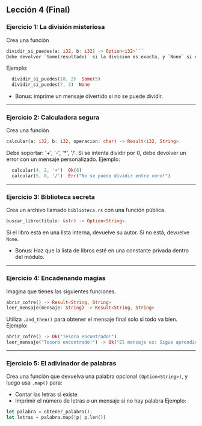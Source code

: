 ## Lección 4 (Final)

### Ejercicio 1: La división misteriosa
Crea una función
```rust
dividir_si_puedes(a: i32, b: i32) -> Option<i32>```
Debe devolver `Some(resultado)` si la división es exacta, y `None` si no lo es o si b == 0.
```
Ejemplo:
```rust
  dividir_si_puedes(10, 2)  Some(5)
  dividir_si_puedes(7, 3)  None
```
- Bonus: imprime un mensaje divertido si no se puede dividir.

---
### Ejercicio 2: Calculadora segura
Crea una función
```rust
calcular(a: i32, b: i32, operacion: char) -> Result<i32, String>.
```
Debe soportar: '+', '-', '*', '/'.
Si se intenta dividir por 0, debe devolver un error con un mensaje personalizado.
Ejemplo:
```rust
  calcular(4, 2, '+')  Ok(6)
  calcular(5, 0, '/')  Err("No se puede dividir entre cero!")
```

--- 
### Ejercicio 3: Biblioteca secreta
Crea un archivo llamado `biblioteca.rs` con una función pública.
```rust
buscar_libro(titulo: &str) -> Option<String>.
```
Si el libro está en una lista interna, devuelve su autor. Si no está, devuelve `None`.
- Bonus: Haz que la lista de libros esté en una constante privada dentro del módulo.

---
### Ejercicio 4: Encadenando magias
Imagina que tienes las siguientes funciones.
```rust
abrir_cofre() -> Result<String, String>
leer_mensaje(mensaje: String) -> Result<String, String>
```
Utiliza `.and_then()` para obtener el mensaje final solo si todo va bien.
Ejemplo:
```rust
abrir_cofre() -> Ok("Tesoro encontrado!")
leer_mensaje("Tesoro encontrado!") -> Ok("El mensaje es: Sigue aprendiendo Rust")
```

---
### Ejercicio 5: El adivinador de palabras
Crea una función que devuelva una palabra opcional `(Option<String>)`, y luego usa `.map()` para:
- Contar las letras si existe
- Imprimir el número de letras o un mensaje si no hay palabra
Ejemplo:
```rust
let palabra = obtener_palabra();
let letras = palabra.map(|p| p.len())
```


